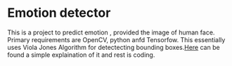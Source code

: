 # Emotion detector

This is a project to predict emotion , provided the image of human face. Primary requirements are OpenCV, python anfd Tensorfow. This essentially uses Viola Jones Algorithm for detectecting bounding boxes.[Here](https://towardsdatascience.com/the-intuition-behind-facial-detection-the-viola-jones-algorithm-29d9106b6999) can be found a simple  explaination of it and rest is coding.

